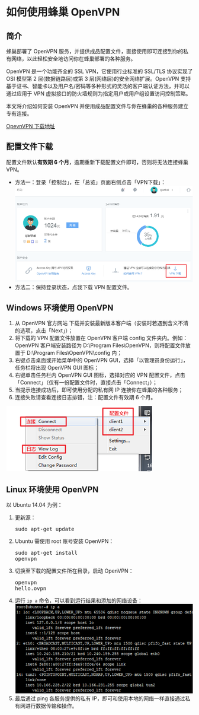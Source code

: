 # 如何使用蜂巢 OpenVPN

## 简介

蜂巢部署了 OpenVPN 服务，并提供成品配置文件，直接使用即可连接到你的私有网络，以此轻松安全地访问你在蜂巢部署的各种服务。

OpenVPN 是一个功能齐全的 SSL VPN，它使用行业标准的 SSL/TLS 协议实现了 OSI 模型第 2 层(数据链路层)或第 3 层(网络层)的安全网络扩展。OpenVPN 支持基于证书、智能卡以及用户名/密码等多种形式的灵活的客户端认证方法，并可以通过应用于 VPN 虚拟接口的防火墙规则为指定用户或用户组设置访问控制策略。

本文将介绍如何安装 OpenVPN 并使用成品配置文件与你在蜂巢的各种服务建立专有连接。

[OpevnVPN 下载地址](https://openvpn.net/index.php/open-source/downloads.html)


## 配置文件下载

配置文件默认**有效期 6 个月**，逾期重新下载配置文件即可，否则将无法连接蜂巢 VPN。

* 方法一：登录「控制台」，在「总览」页面右侧点击「VPN下载」：![](../image/如何使用蜂巢OpenVPN-配置文件下载.png)
* 方法二：保持登录状态，点我下载 VPN 配置文件。


## Windows 环境使用 OpenVPN
1. 从 OpenVPN 官方网站 下载并安装最新版本客户端（安装时若遇到含义不清的选项，点击「Next」）；
2. 将下载的 VPN 配置文件放置在 OpenVPN 客户端 config 文件夹内。例如：OpenVPN 客户端安装路径为 D:\Program Files\OpenVPN，则将配置文件放置于 D:\Program Files\OpenVPN\config 内；
3. 右键点击桌面或开始菜单中的 OpenVPN GUI，选择「以管理员身份运行」，任务栏将出现 OpenVPN GUI 图标；
4. 右键单击任务栏内 OpenVPN GUI 图标，选择对应的 VPN 配置文件，点击「Connect」（仅有一份配置文件时，直接点击「Connect」）；
5. 当提示连接成功后，即可使用分配的私有网 IP 连接你在蜂巢的各种服务；
6. 连接失败请查看连接日志排错，注：配置文件有效期 6 个月。

![](../image/如何使用蜂巢OpenVPN-Windows.png)


## Linux 环境使用 OpenVPN
以 Ubuntu 14.04 为例：

1. 更新源：<pre>sudo apt-get update</pre>
2. Ubuntu 需使用 root 账号安装 OpenVPN：<pre>sudo apt-get install openvpn</pre>
3. 切换至下载的配置文件所在目录，启动 OpenVPN：<pre>openvpn hello.ovpn</pre>
4. 运行 <code>ip a</code> 命令，可以看到运行结果和添加的网络设备：
![](../image/如何使用蜂巢OpenVPN-Ubuntu.png)
5. 最后通过 ping 各服务提供的私有 IP，即可和使用本地的网络一样直接通过私有网进行数据传输和操作。

